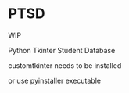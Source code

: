 # PTSD
WIP

Python Tkinter Student Database

customtkinter needs to be installed

or use pyinstaller executable
